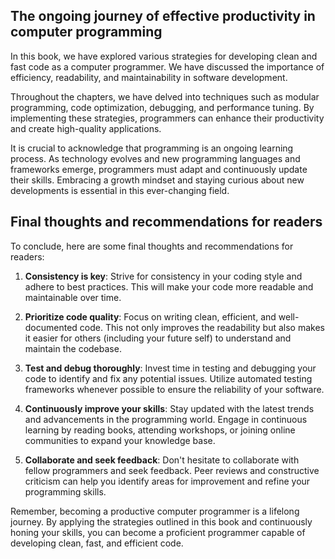

The ongoing journey of effective productivity in computer programming
---------------------------------------------------------------------

In this book, we have explored various strategies for developing clean and fast code as a computer programmer. We have discussed the importance of efficiency, readability, and maintainability in software development.

Throughout the chapters, we have delved into techniques such as modular programming, code optimization, debugging, and performance tuning. By implementing these strategies, programmers can enhance their productivity and create high-quality applications.

It is crucial to acknowledge that programming is an ongoing learning process. As technology evolves and new programming languages and frameworks emerge, programmers must adapt and continuously update their skills. Embracing a growth mindset and staying curious about new developments is essential in this ever-changing field.

Final thoughts and recommendations for readers
----------------------------------------------

To conclude, here are some final thoughts and recommendations for readers:

1. **Consistency is key**: Strive for consistency in your coding style and adhere to best practices. This will make your code more readable and maintainable over time.

2. **Prioritize code quality**: Focus on writing clean, efficient, and well-documented code. This not only improves the readability but also makes it easier for others (including your future self) to understand and maintain the codebase.

3. **Test and debug thoroughly**: Invest time in testing and debugging your code to identify and fix any potential issues. Utilize automated testing frameworks whenever possible to ensure the reliability of your software.

4. **Continuously improve your skills**: Stay updated with the latest trends and advancements in the programming world. Engage in continuous learning by reading books, attending workshops, or joining online communities to expand your knowledge base.

5. **Collaborate and seek feedback**: Don't hesitate to collaborate with fellow programmers and seek feedback. Peer reviews and constructive criticism can help you identify areas for improvement and refine your programming skills.

Remember, becoming a productive computer programmer is a lifelong journey. By applying the strategies outlined in this book and continuously honing your skills, you can become a proficient programmer capable of developing clean, fast, and efficient code.